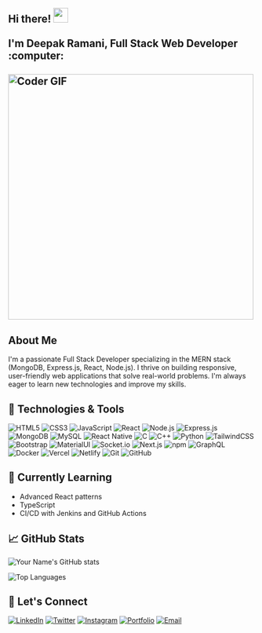 <h2 align="left">
 <abc>
  <br>Hi there! <img src="https://user-images.githubusercontent.com/42378118/110234147-e3259600-7f4e-11eb-95be-0c4047144dea.gif" width="30"><br>
  <br> I'm Deepak Ramani, Full Stack Web Developer :computer:<br>
  <br>
    <img src="https://media.giphy.com/media/SWoSkN6DxTszqIKEqv/giphy.gif" alt="Coder GIF" width="500">
 </abc>
</h2> 

## About Me

I'm a passionate Full Stack Developer specializing in the MERN stack (MongoDB, Express.js, React, Node.js). I thrive on building responsive, user-friendly web applications that solve real-world problems. I'm always eager to learn new technologies and improve my skills.

## 🔧 Technologies & Tools

![HTML5](https://img.shields.io/badge/-HTML5-E34F26?style=for-the-badge&logo=html5&logoColor=white)
![CSS3](https://img.shields.io/badge/-CSS3-1572B6?style=for-the-badge&logo=css3)
![JavaScript](https://img.shields.io/badge/-JavaScript-F7DF1E?style=for-the-badge&logo=javascript&logoColor=black)
![React](https://img.shields.io/badge/-React-61DAFB?style=for-the-badge&logo=react&logoColor=black)
![Node.js](https://img.shields.io/badge/-Node.js-339933?style=for-the-badge&logo=node.js&logoColor=white)
![Express.js](https://img.shields.io/badge/-Express.js-000000?style=for-the-badge&logo=express&logoColor=white)
![MongoDB](https://img.shields.io/badge/-MongoDB-47A248?style=for-the-badge&logo=mongodb&logoColor=white)
![MySQL](https://img.shields.io/badge/-MySQL-4479A1?style=for-the-badge&logo=mysql&logoColor=white)
![React Native](https://img.shields.io/badge/-React%20Native-61DAFB?style=for-the-badge&logo=react&logoColor=white)
![C](https://img.shields.io/badge/-C-A8B9CC?style=for-the-badge&logo=c&logoColor=white)
![C++](https://img.shields.io/badge/-C++-00599C?style=for-the-badge&logo=c%2B%2B&logoColor=white)
![Python](https://img.shields.io/badge/-Python-3776AB?style=for-the-badge&logo=python&logoColor=white)
![TailwindCSS](https://img.shields.io/badge/-TailwindCSS-38B2AC?style=for-the-badge&logo=tailwind-css&logoColor=white)
![Bootstrap](https://img.shields.io/badge/-Bootstrap-7952B3?style=for-the-badge&logo=bootstrap&logoColor=white)
![MaterialUI](https://img.shields.io/badge/-Material--UI-0081CB?style=for-the-badge&logo=material-ui&logoColor=white)
![Socket.io](https://img.shields.io/badge/-Socket.io-010101?style=for-the-badge&logo=socket.io&logoColor=white)
![Next.js](https://img.shields.io/badge/-Next.js-000000?style=for-the-badge&logo=next.js&logoColor=white)
![npm](https://img.shields.io/badge/-npm-CB3837?style=for-the-badge&logo=npm&logoColor=white)
![GraphQL](https://img.shields.io/badge/-GraphQL-E10098?style=for-the-badge&logo=graphql&logoColor=white)
![Docker](https://img.shields.io/badge/-Docker-2496ED?style=for-the-badge&logo=docker&logoColor=white)
![Vercel](https://img.shields.io/badge/-Vercel-000000?style=for-the-badge&logo=vercel&logoColor=white)
![Netlify](https://img.shields.io/badge/-Netlify-00C7B7?style=for-the-badge&logo=netlify&logoColor=white)
![Git](https://img.shields.io/badge/-Git-F05032?style=for-the-badge&logo=git&logoColor=white)
![GitHub](https://img.shields.io/badge/-GitHub-181717?style=for-the-badge&logo=github)




## 🌱 Currently Learning

- Advanced React patterns
- TypeScript
- CI/CD with Jenkins and GitHub Actions

## 📈 GitHub Stats

![Your Name's GitHub stats](https://github-readme-stats.vercel.app/api?username=deepakxramani&show_icons=true&theme=radical)

![Top Languages](https://github-readme-stats.vercel.app/api/top-langs/?username=deepakxramani&layout=compact&theme=radical)

## 🤝 Let's Connect

[![LinkedIn](https://img.shields.io/badge/-LinkedIn-0077B5?style=flat-square&logo=linkedin&logoColor=white)](https://www.linkedin.com/in/deepakramani79/)
[![Twitter](https://img.shields.io/badge/-Twitter-1DA1F2?style=flat-square&logo=twitter&logoColor=white)](https://twitter.com/deepakxramani)
[![Instagram](https://img.shields.io/badge/-Instagram-E4405F?style=flat-square&logo=instagram&logoColor=white)](https://instagram.com/deepakxramani)
[![Portfolio](https://img.shields.io/badge/-Portfolio-000000?style=flat-square&logo=google-chrome&logoColor=white)]([https://deepak-ramani-portfolio.vercel.app/](https://deepak-ramani-portfolio.vercel.app/))
[![Email](https://img.shields.io/badge/-Email-D14836?style=flat-square&logo=gmail&logoColor=white)](mailto:deepakramani65@gmail.com)
